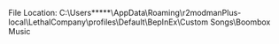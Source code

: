 File Location: C:\Users\*****\AppData\Roaming\r2modmanPlus-local\LethalCompany\profiles\Default\BepInEx\Custom Songs\Boombox Music
